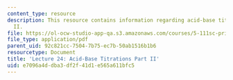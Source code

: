 ```yaml
---
content_type: resource
description: This resource contains information regarding acid-base titrations part
  II.
file: https://ol-ocw-studio-app-qa.s3.amazonaws.com/courses/5-111sc-principles-of-chemical-science-fall-2014/e7096a4ddba3df2f41d1e565a611bfc5_MIT5_111F14_Lec24.pdf
file_type: application/pdf
parent_uid: 92c821cc-7504-7b75-ec7b-50ab1516b1b6
resourcetype: Document
title: 'Lecture 24: Acid-Base Titrations Part II'
uid: e7096a4d-dba3-df2f-41d1-e565a611bfc5
---
```


